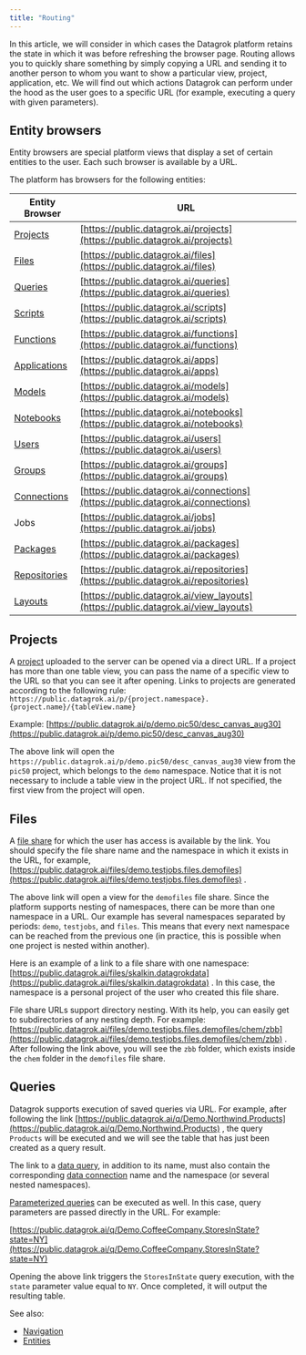 ```yaml
---
title: "Routing"
---
```


In this article, we will consider in which cases the Datagrok platform retains the state in which it was before
refreshing the browser page. Routing allows you to quickly share something by simply copying a URL and sending it to
another person to whom you want to show a particular view, project, application, etc. We will find out which actions
Datagrok can perform under the hood as the user goes to a specific URL (for example, executing a query with given
parameters).

## Entity browsers

Entity browsers are special platform views that display a set of certain entities to the user. Each such browser is
available by a URL.

The platform has browsers for the following entities:

| Entity Browser                                 | URL                                                                                |
|------------------------------------------------|------------------------------------------------------------------------------------|
| [Projects](../concepts/project/project.md)                         | [https://public.datagrok.ai/projects](https://public.datagrok.ai/projects)         |
| [Files](../../access/files/files.md)              | [https://public.datagrok.ai/files](https://public.datagrok.ai/files)               |
| [Queries](../../access/access.md#data-query)             | [https://public.datagrok.ai/queries](https://public.datagrok.ai/queries)           |
| [Scripts](../../compute/scripting/scripting.mdx)             | [https://public.datagrok.ai/scripts](https://public.datagrok.ai/scripts)           |
| [Functions](../concepts/functions/functions.md)             | [https://public.datagrok.ai/functions](https://public.datagrok.ai/functions)       |
| [Applications](../../develop/develop.md)          | [https://public.datagrok.ai/apps](https://public.datagrok.ai/apps)                 |
| [Models](../../learn/learn.md)      | [https://public.datagrok.ai/models](https://public.datagrok.ai/models)             |
| [Notebooks](../../compute/jupyter-notebook.md)    | [https://public.datagrok.ai/notebooks](https://public.datagrok.ai/notebooks)       |
| [Users](../../govern/access-control/users-and-groups#users)                     | [https://public.datagrok.ai/users](https://public.datagrok.ai/users)               |
| [Groups](../../govern/access-control/users-and-groups#groups)                   | [https://public.datagrok.ai/groups](https://public.datagrok.ai/groups)             |
| [Connections](../../access/access.md#data-connection)    | [https://public.datagrok.ai/connections](https://public.datagrok.ai/connections)   |
| Jobs                | [https://public.datagrok.ai/jobs](https://public.datagrok.ai/jobs)                 |
| [Packages](../../develop/develop.md)              | [https://public.datagrok.ai/packages](https://public.datagrok.ai/packages)         |
| [Repositories](../../develop/develop.md)          | [https://public.datagrok.ai/repositories](https://public.datagrok.ai/repositories) |
| [Layouts](../../visualize/view-layout.md)         | [https://public.datagrok.ai/view_layouts](https://public.datagrok.ai/view_layouts) |

## Projects

A [project](../concepts/project/project.md) uploaded to the server can be opened via a direct URL. If a project has more than one table
view, you can pass the name of a specific view to the URL so that you can see it after opening. Links to projects are
generated according to the following
rule: `https://public.datagrok.ai/p/{project.namespace}.{project.name}/{tableView.name}`

Example: [https://public.datagrok.ai/p/demo.pic50/desc_canvas_aug30](https://public.datagrok.ai/p/demo.pic50/desc_canvas_aug30)

The above link will open the `https://public.datagrok.ai/p/demo.pic50/desc_canvas_aug30` view from the `pic50` project,
which belongs to the `demo` namespace. Notice that it is not necessary to include a table view in the project URL. If
not specified, the first view from the project will open.

## Files

A [file share](../../access/files/files.md) for which the user has access is available by the link. You should
specify the file share name and the namespace in which it exists in the URL, for
example, [https://public.datagrok.ai/files/demo.testjobs.files.demofiles](https://public.datagrok.ai/files/demo.testjobs.files.demofiles)
.

The above link will open a view for the `demofiles` file share. Since the platform supports nesting of namespaces, there
can be more than one namespace in a URL. Our example has several namespaces separated by periods: `demo`, `testjobs`,
and `files`. This means that every next namespace can be reached from the previous one (in practice, this is possible
when one project is nested within another).

Here is an example of a link to a file share with one
namespace: [https://public.datagrok.ai/files/skalkin.datagrokdata](https://public.datagrok.ai/files/skalkin.datagrokdata)
. In this case, the namespace is a personal project of the user who created this file share.

File share URLs support directory nesting. With its help, you can easily get to subdirectories of any nesting depth. For
example: [https://public.datagrok.ai/files/demo.testjobs.files.demofiles/chem/zbb](https://public.datagrok.ai/files/demo.testjobs.files.demofiles/chem/zbb)
. After following the link above, you will see the `zbb` folder, which exists inside the `chem`
folder in the `demofiles` file share.

## Queries

Datagrok supports execution of saved queries via URL. For example, after following the
link [https://public.datagrok.ai/q/Demo.Northwind.Products](https://public.datagrok.ai/q/Demo.Northwind.Products)
, the query `Products` will be executed and we will see the table that has just been created as a query result.

The link to a [data query](../../access/access.md#data-query), in addition to its name, must also contain the
corresponding [data connection](../../access/access.md#data-connection) name and the namespace (or several nested namespaces).

[Parameterized queries](../../access/databases/databases.md#parameterized-queries) can be executed as well. In this case, query parameters are
passed directly in the URL. For example:

[https://public.datagrok.ai/q/Demo.CoffeeCompany.StoresInState?state=NY](https://public.datagrok.ai/q/Demo.CoffeeCompany.StoresInState?state=NY)

Opening the above link triggers the `StoresInState` query execution, with the `state` parameter value equal to `NY`.
Once completed, it will output the resulting table.

<!--## Applications

Remarkably, routing works for [applications](../../develop/how-to/build-an-app.md). They are shipped as part of
a [package](../../develop/develop.md) and used by developers as a means to extend the Datagrok platform. An application
link has the following form: `https://public.datagrok.ai/apps/{package.name}/{application.name}`

The application name can be omitted, in which case it follows the same rule as for views, that is, the first application
found in a package is launched. For example, the following
link [https://public.datagrok.ai/apps/UsageAnalysis](https://public.datagrok.ai/apps/UsageAnalysis)
points to the main view of the first application in the `UsageAnalysis` package.

Since Datagrok provides very flexible development tools, each application can define its own routing rules. Let's
illustrate this on a demo
application `Discovery` ([https://public.datagrok.ai/apps/Discovery](https://public.datagrok.ai/apps/Discovery))
. After opening this application, we will see the `Cars` table and the URL will look like
this: [https://public.datagrok.ai/apps/Discovery/cars/All](https://public.datagrok.ai/apps/Discovery/cars/All)
.

![Discovery App All](../uploads/pictures/discovery-app-all.png "Discovery App All")

If we move the mouse cursor to the left screen side, a panel will appear where we can select a filter by car
manufacturer:

![Discovery App Filter](../uploads/gifs/discovery-app.gif "Discovery App Filter")

We can see that the URL changed after the filter was applied. If we now follow this
URL [https://public.datagrok.ai/apps/Discovery/cars/Honda](https://public.datagrok.ai/apps/Discovery/cars/Honda)
, we will go back to the filtered table.-->

See also:

* [Navigation](navigation.md)
* [Entities](../concepts/objects.md)

